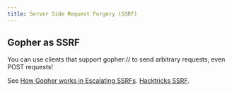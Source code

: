 ```yaml
---
title: Server Side Request Forgery (SSRF)
---
```


## Gopher as SSRF

You can use clients that support gopher:// to send arbitrary requests, even POST
requests!

See [How Gopher works in Escalating
SSRFs](https://infosecwriteups.com/how-gopher-works-in-escalating-ssrfs-ce6e5459b630).
[Hacktricks
SSRF](https://book.hacktricks.xyz/pentesting-web/ssrf-server-side-request-forgery).
